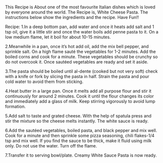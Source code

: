 This Recipe is About one of the most favourite Italian dishes which is loved by everyone around the world.
The Recipe is, White Cheese Pasta. The instructions below show the ingredients and the recipe. Have Fun!!

Recipe:
1.In a deep bottom pan, add water and once it heats add salt and 1 tsp oil, give it a little stir and once the water boils add penne pasta to it. On a low medium flame, let it boil for about 10-15 minutes.

2.Meanwhile in a pan, once it’s hot add oil, add the mix bell pepper, and sprinkle salt. On a high flame sauté the vegetables for 1-2 minutes. Add the boiled corns and cook for a minute. These vegetables should be crunchy so do not overcook it. Once sautéed vegetables are ready and set it aside.

3.The pasta should be boiled until al-dente (cooked but not very soft) check with a knife or fork by slicing the pasta in half. Strain the pasta and pour cold water to avoid them from sticking.

4.Heat butter in a large pan. Once it melts add all purpose flour and stir it continuously for around 2 minutes. Cook it until the flour changes its color and immediately add a glass of milk. Keep stirring vigorously to avoid lump formation.

5.Add salt to taste and grated cheese. With the help of spatula press and stir the mixture so the cheese melts instantly. The white sauce is ready.

6.Add the sautéed vegetables, boiled pasta, and black pepper and mix well. Cook for a minute and then sprinkle some pizza seasoning, chili flakes-1/4 tsp and mix well. If you find the sauce to be thick, make it fluid using milk only. Do not use the water. Turn off the flame.

7.Transfer it to serving bowl/plate. Creamy White Sauce Pasta is now ready.
